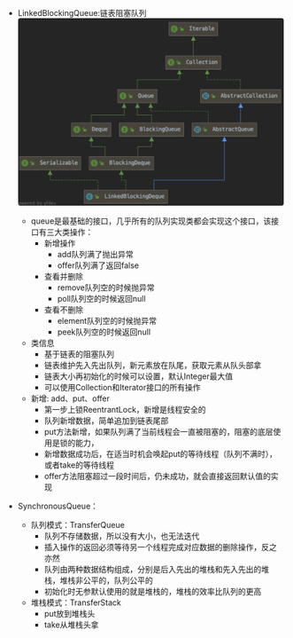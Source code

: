 - LinkedBlockingQueue:链表阻塞队列
    ![](/assets/iShot2020-09-15下午04.53.45.png)
    - queue是最基础的接口，几乎所有的队列实现类都会实现这个接口，该接口有三大类操作：
        - 新增操作
            - add队列满了抛出异常
            - offer队列满了返回false
        - 查看并删除
            - remove队列空的时候抛异常
            - poll队列空的时候返回null
        - 查看不删除
            - element队列空的时候抛异常
            - peek队列空的时候返回null
    - 类信息
        - 基于链表的阻塞队列
        - 链表维护先入先出队列，新元素放在队尾，获取元素从队头部拿
        - 链表大小再初始化的时候可以设置，默认Integer最大值
        - 可以使用Collection和Iterator接口的所有操作
    - 新增: add、put、offer
        - 第一步上锁ReentrantLock，新增是线程安全的
        - 队列新增数据，简单追加到链表尾部
        - put方法新增，如果队列满了当前线程会一直被阻塞的，阻塞的底层使用是锁的能力，
        - 新增数据成功后，在适当时机会唤起put的等待线程（队列不满时），或者take的等待线程
        - offer方法阻塞超过一段时间后，仍未成功，就会直接返回默认值的实现
        

- SynchronousQueue： 
    - 队列模式：TransferQueue
        - 队列不存储数据，所以没有大小，也无法迭代
        - 插入操作的返回必须等待另一个线程完成对应数据的删除操作，反之亦然
        - 队列由两种数据结构组成，分别是后入先出的堆栈和先入先出的堆栈，堆栈非公平的，队列公平的
        - 初始化时无参默认使用的就是堆栈的，堆栈的效率比队列的更高
    - 堆栈模式：TransferStack
        - put放到堆栈头
        - take从堆栈头拿